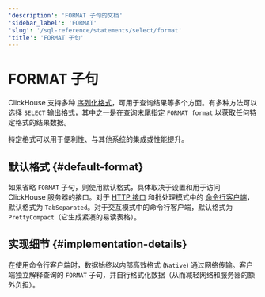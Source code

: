 ```yaml
---
'description': 'FORMAT 子句的文档'
'sidebar_label': 'FORMAT'
'slug': '/sql-reference/statements/select/format'
'title': 'FORMAT 子句'
---
```



# FORMAT 子句

ClickHouse 支持多种 [序列化格式](../../../interfaces/formats.md)，可用于查询结果等多个方面。有多种方法可以选择 `SELECT` 输出格式，其中之一是在查询末尾指定 `FORMAT format` 以获取任何特定格式的结果数据。

特定格式可以用于便利性、与其他系统的集成或性能提升。

## 默认格式 {#default-format}

如果省略 `FORMAT` 子句，则使用默认格式，具体取决于设置和用于访问 ClickHouse 服务器的接口。对于 [HTTP 接口](../../../interfaces/http.md) 和批处理模式中的 [命令行客户端](../../../interfaces/cli.md)，默认格式为 `TabSeparated`。对于交互模式中的命令行客户端，默认格式为 `PrettyCompact`（它生成紧凑的易读表格）。

## 实现细节 {#implementation-details}

在使用命令行客户端时，数据始终以内部高效格式 (`Native`) 通过网络传输。客户端独立解释查询的 `FORMAT` 子句，并自行格式化数据（从而减轻网络和服务器的额外负担）。
